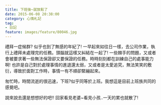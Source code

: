 ```yaml
---
title: 下班後~就放鬆了
date: 2015-06-08 20:38:00
category: 心情札記
tag:
- 日記
feature: images/feature/80046.jpg
---
```

禮拜一症候群? 似乎也到了無感的年紀了! 一早起來如往日一樣，去公司作業，執行上禮拜未處理完的任務。頭腦就這樣又糾結在一起了!
一些棘手的問題，又或者會被要求著一些無法保證卻又要保證的任務。時時刻刻都在訓練自己的處事能力啊!
也許是自己對於處理事情的進退還太弱，又或者是太愛追究，無法笑笑的敷衍，導致於面對工作時，事情一有不順卻緊繃起來。

匆忙時，時間流逝的很迅速，下班?似乎同等於上班。我想這是目前上班族共同的感覺吧。

說來說去還是想想好的吧!! 回家看見老婆~看見小孩..一天的累也就散了!
